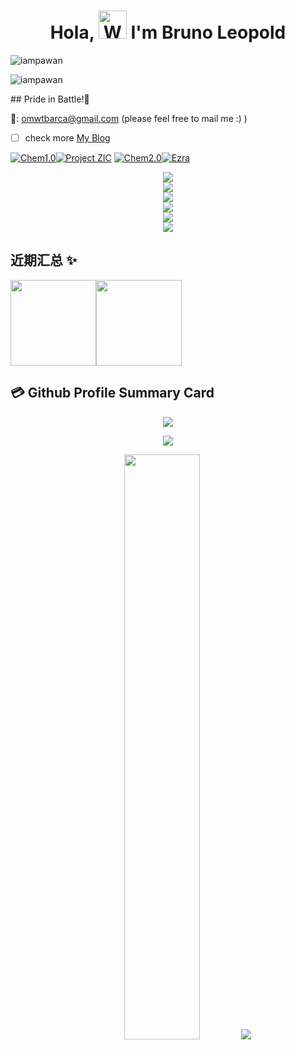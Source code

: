 <h1 align="center"> Hola, <img src="https://raw.githubusercontent.com/nixin72/nixin72/master/wave.gif" 
         alt="Waving hand animated gif"
         height="45"
         width="45" /> I'm Bruno Leopold</h1>
         
<p align="left"> <img src="https://komarev.com/ghpvc/?username=omwtbarca&label=Views&color=blue&style=plastic&style=for-the-badge" alt="iampawan" /> </p>
<p align="left"> <img src="https://komarev.com/ghpvc/?username=EzraKnotLab&label=Views&color=blue&style=plastic&style=for-the-badge" alt="iampawan" /> </p>
## Pride in Battle!🎉

📧: <omwtbarca@gmail.com> (please feel free to mail me :) )
- [ ] check more [My Blog]([https://omwtbarca.mysxl.cn/](https://ezraknotlab.github.io/))

[![Chem1.0](https://img.shields.io/badge/Chem-1.0-192133?style=flat-square)](https://github.com/omwtbarca/Chem1.0)[![Project ZIC](https://img.shields.io/badge/Project-ZIC-192133?style=flat-square)](https://github.com/omwtbarca/Project-ZIC)
[![Chem2.0](https://img.shields.io/badge/Chem-2.0-192133?style=flat-square)](https://github.com/omwtbarca/Chem2.0)[![Ezra](https://img.shields.io/badge/Ezra-1.0-192133?style=flat-square)](https://github.com/omwtbarca/Ezra)

<div align="center"> <img src="https://metrics.lecoq.io/omwtbarca?template=classic&config.timezone=Asia%2FShanghai"> </div>
<div align="center"> <img src="https://metrics.lecoq.io/EzraKnotLab?template=classic&config.timezone=Asia%2FShanghai"> </div>
<div align="center"> <img src="https://github-profile-trophy.vercel.app/?username=omwtbarca" /> </div>

<div align="center"> <img src="https://visitor-badge.glitch.me/badge?page_id=omwtbarca" /> </div>

<div align="center"> <img src="https://activity-graph.herokuapp.com/graph?username=omwtbarca&theme=xcode" /> </div>

<div align="center"> <img src="https://github-readme-streak-stats.herokuapp.com/?user=omwtbarca" /> </div>

## 近期汇总 ✨

<img align="" height="137px" src="https://github-readme-stats.vercel.app/api?username=omwtbarca&hide_title=true&hide_border=true&show_icons=true&include_all_commits=true&line_height=21&bg_color=0,EC6C6C,FFD479,FFFC79,73FA79&theme=graywhite&locale=cn" /><img align="" height="137px" src="https://github-readme-stats.vercel.app/api/top-langs/?username=omwtbarca&hide_title=true&hide_border=true&layout=compact&bg_color=0,73FA79,73FDFF,D783FF&theme=graywhite&locale=cn" />
## 💳 Github Profile Summary Card
<p align="center">
  <img src="https://github-profile-summary-cards.vercel.app/api/cards/profile-details?username=omwtbarca&theme=vue"/>
</p>
<p align="center">
  <img src="https://github-profile-summary-cards.vercel.app/api/cards/profile-details?username=EzraKnotLab&theme=vue"/>
</p>
<p align="center">
<img width="49%" src="https://github-readme-streak-stats.herokuapp.com?user=omwtbarca&theme=default&date_format=%5BY.%5Dn.j#gh-dark-mode-only" />
    <img src="https://ssr-contributions-svg.vercel.app/_/omwtbarca?chart=3dbar&gap=0.6&scale=2&flatten=2&animation=wave&animation_duration=3&animation_delay=0.03&animation_amplitude=24&animation_frequency=0.1&animation_wave_center=19_3&format=svg&weeks=40&theme=sunset&widget_size=medium"/>
</p>  
